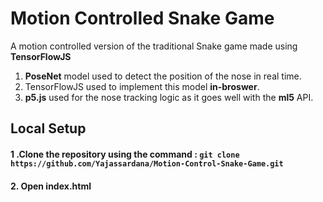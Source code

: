 Motion Controlled Snake Game
===============================
A motion controlled version of the traditional Snake game made using **TensorFlowJS**
1. **PoseNet** model used to detect the position of the nose in real time.
2. TensorFlowJS used to implement this model **in-broswer**.
3. **p5.js** used for the nose tracking logic as it goes well with the **ml5** API.

## Local Setup
#### 1 .Clone the repository using the command : `git clone https://github.com/Yajassardana/Motion-Control-Snake-Game.git` <br/>
#### 2. Open index.html
